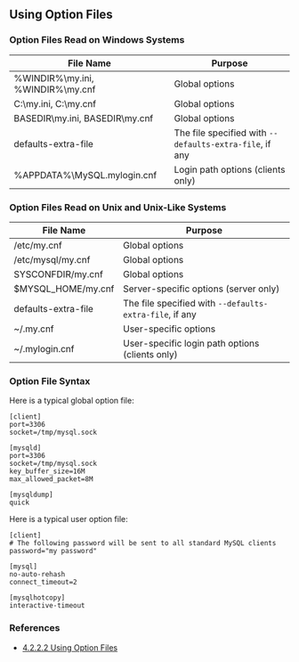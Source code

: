 ## Using Option Files

### Option Files Read on Windows Systems

File Name | Purpose
---|---
%WINDIR%\my.ini, %WINDIR%\my.cnf | Global options
C:\my.ini, C:\my.cnf | Global options
BASEDIR\my.ini, BASEDIR\my.cnf | Global options
defaults-extra-file | The file specified with `--defaults-extra-file`, if any
%APPDATA%\MySQL\.mylogin.cnf | Login path options (clients only)

### Option Files Read on Unix and Unix-Like Systems

File Name | Purpose
---|---
/etc/my.cnf | Global options
/etc/mysql/my.cnf | Global options
SYSCONFDIR/my.cnf | Global options
$MYSQL_HOME/my.cnf | Server-specific options (server only)
defaults-extra-file | The file specified with `--defaults-extra-file`, if any
~/.my.cnf | User-specific options
~/.mylogin.cnf | User-specific login path options (clients only)

### Option File Syntax
Here is a typical global option file:
```
[client]
port=3306
socket=/tmp/mysql.sock

[mysqld]
port=3306
socket=/tmp/mysql.sock
key_buffer_size=16M
max_allowed_packet=8M

[mysqldump]
quick
```
Here is a typical user option file:
```
[client]
# The following password will be sent to all standard MySQL clients
password="my password"

[mysql]
no-auto-rehash
connect_timeout=2

[mysqlhotcopy]
interactive-timeout
```

### References
- [4.2.2.2 Using Option Files](https://dev.mysql.com/doc/refman/5.6/en/option-files.html)